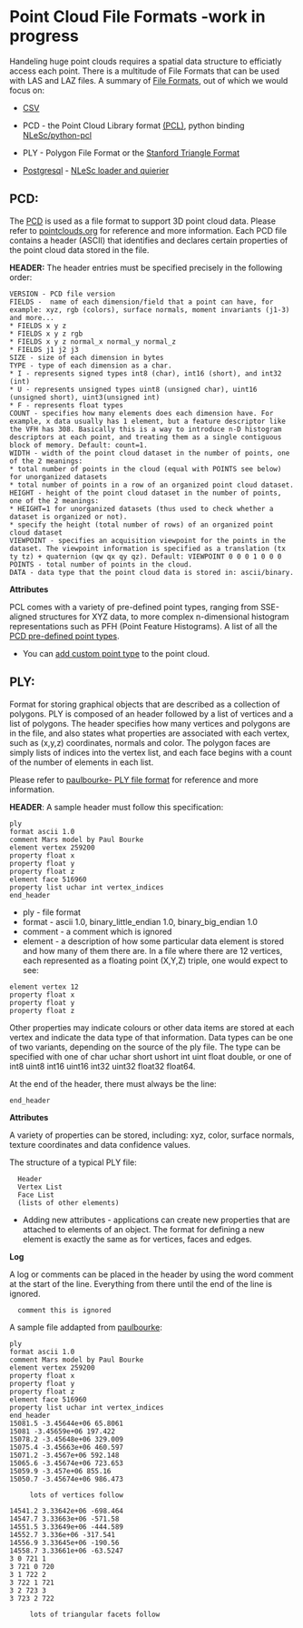 # Point Cloud File Formats -work in progress
Handeling huge point clouds requires a spatial data structure to efficiatly access each point.
There is a multitude of File Formats that can be used with LAS and LAZ files. A summary of [File Formats](http://www.cloudcompare.org/doc/wiki/index.php?title=FILE_I/O), out of which we would focus on: 

* [CSV](https://docs.python.org/3/library/csv.html)

* PCD - the Point Cloud Library format [(PCL)](http://pointclouds.org/), python binding [NLeSc/python-pcl](https://github.com/NLeSC/python-pcl)

* PLY - Polygon File Format or the [Stanford Triangle Format](http://www.graphics.stanford.edu/data/3Dscanrep) 

* [Postgresql](https://www.postgresql.org/) - [NLeSc loader and quierier](https://github.com/NLeSC/pointcloud-benchmark/blob/master/python/pointcloud)


## PCD:
The [PCD](http://pointclouds.org/documentation/tutorials/pcd_file_format.php) is used as a file format to support 3D point cloud data. Please refer to [pointclouds.org](http://pointclouds.org/documentation/tutorials/pcd_file_format.php) for reference and more information.
Each PCD file contains a header (ASCII) that identifies and declares certain properties of the point cloud data stored in the file. 

**HEADER:** The header entries must be specified precisely in the following order:
```
VERSION - PCD file version
FIELDS -  name of each dimension/field that a point can have, for example: xyz, rgb (colors), surface normals, moment invariants (j1-3) and more...
* FIELDS x y z                                
* FIELDS x y z rgb                            
* FIELDS x y z normal_x normal_y normal_z     
* FIELDS j1 j2 j3                             
SIZE - size of each dimension in bytes
TYPE - type of each dimension as a char.
* I - represents signed types int8 (char), int16 (short), and int32 (int)
* U - represents unsigned types uint8 (unsigned char), uint16 (unsigned short), uint3(unsigned int)
* F - represents float types
COUNT - specifies how many elements does each dimension have. For example, x data usually has 1 element, but a feature descriptor like the VFH has 308. Basically this is a way to introduce n-D histogram descriptors at each point, and treating them as a single contiguous block of memory. Default: count=1.
WIDTH - width of the point cloud dataset in the number of points, one of the 2 meanings: 
* total number of points in the cloud (equal with POINTS see below) for unorganized datasets
* total number of points in a row of an organized point cloud dataset.
HEIGHT - height of the point cloud dataset in the number of points, one of the 2 meanings:
* HEIGHT=1 for unorganized datasets (thus used to check whether a dataset is organized or not).
* specify the height (total number of rows) of an organized point cloud dataset
VIEWPOINT - specifies an acquisition viewpoint for the points in the dataset. The viewpoint information is specified as a translation (tx ty tz) + quaternion (qw qx qy qz). Default: VIEWPOINT 0 0 0 1 0 0 0
POINTS - total number of points in the cloud. 
DATA - data type that the point cloud data is stored in: ascii/binary.
```
**Attributes**

PCL comes with a variety of pre-defined point types, ranging from SSE-aligned structures for XYZ data, to more complex n-dimensional histogram representations such as PFH (Point Feature Histograms). 
A list of all the [PCD pre-defined point types](https://github.com/PointCloudLibrary/pcl/blob/master/common/include/pcl/impl/point_types.hpp).


* You can [add custom point type](http://pointclouds.org/documentation/tutorials/adding_custom_ptype.php) to the point cloud.

## PLY:
Format for storing graphical objects that are described as a collection of polygons. 
PLY is composed of an header followed by a list of vertices and  a list of polygons. The header specifies how many vertices and polygons are in the file, and also states what properties are associated with each vertex, such as (x,y,z) coordinates, normals and color. The polygon faces are simply lists of indices into the vertex list, and each face begins with a count of the number of elements in each list. 

Please refer to [paulbourke- PLY file format](http://paulbourke.net/dataformats/ply/) for reference and more information.

**HEADER**: A sample header must follow this specification: 
```
ply
format ascii 1.0
comment Mars model by Paul Bourke
element vertex 259200
property float x
property float y
property float z
element face 516960
property list uchar int vertex_indices
end_header
```

* ply - file format
* format - ascii 1.0, binary_little_endian 1.0, binary_big_endian 1.0
* comment - a comment which is ignored
* element - a description of how some particular data element is stored and how many of them there are. 
In a file where there are 12 vertices, each represented as a floating point (X,Y,Z) triple, one would expect to see:
```
element vertex 12
property float x
property float y
property float z
```
Other properties may indicate colours or other data items are stored at each vertex and indicate the data type of that information. Data types can be one of two variants, depending on the source of the ply file. The type can be specified with one of char uchar short ushort int uint float double, or one of int8 uint8 int16 uint16 int32 uint32 float32 float64.

At the end of the header, there must always be the line:
```
end_header
```

**Attributes**

A variety of properties can be stored, including: xyz, color, surface normals, texture coordinates and data confidence values.

The structure of a typical PLY file:
```
  Header
  Vertex List
  Face List
  (lists of other elements)
```
* Adding new attributes - applications can create new properties that are attached to elements of an object. The format for defining a new element is exactly the same as for vertices, faces and edges. 

**Log**

A log or comments can be placed in the header by using the word comment at the start of the line. Everything from there until the end of the line is ignored.
```
  comment this is ignored
```
A sample file addapted from [paulbourke](http://paulbourke.net/dataformats/ply/example1.ply):

```
ply
format ascii 1.0
comment Mars model by Paul Bourke
element vertex 259200
property float x
property float y
property float z
element face 516960
property list uchar int vertex_indices
end_header
15081.5 -3.45644e+06 65.8061
15081 -3.45659e+06 197.422
15078.2 -3.45648e+06 329.009
15075.4 -3.45663e+06 460.597
15071.2 -3.4567e+06 592.148
15065.6 -3.45674e+06 723.653
15059.9 -3.457e+06 855.16
15050.7 -3.45674e+06 986.473

     lots of vertices follow

14541.2 3.33642e+06 -698.464
14547.7 3.33663e+06 -571.58
14551.5 3.33649e+06 -444.589
14552.7 3.336e+06 -317.541
14556.9 3.33645e+06 -190.56
14558.7 3.33661e+06 -63.5247
3 0 721 1
3 721 0 720
3 1 722 2
3 722 1 721
3 2 723 3
3 723 2 722

     lots of triangular facets follow
```


